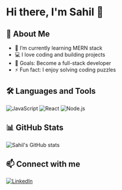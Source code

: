 # Hi there, I'm Sahil 👋

## 🚀 About Me
- 🌱 I’m currently learning MERN stack
- 💻 I love coding and building projects
- 🎯 Goals: Become a full-stack developer
- ⚡ Fun fact: I enjoy solving coding puzzles

## 🛠️ Languages and Tools
![JavaScript](https://img.shields.io/badge/-JavaScript-yellow?logo=javascript&logoColor=white)
![React](https://img.shields.io/badge/-React-blue?logo=react&logoColor=white)
![Node.js](https://img.shields.io/badge/-Node.js-green?logo=node.js&logoColor=white)

## 📊 GitHub Stats
![Sahil's GitHub stats](https://github-readme-stats.vercel.app/api?username=sahil-dahiya&show_icons=true&theme=radical)

## 📫 Connect with me
[![LinkedIn](https://img.shields.io/badge/-LinkedIn-blue?logo=linkedin)](https://www.linkedin.com/in/dahiyasahil44/)
